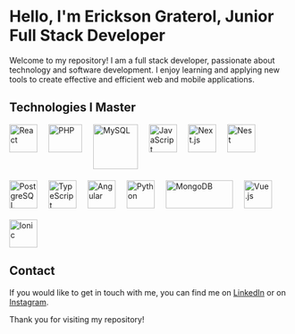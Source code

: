 # Hello, I'm Erickson Graterol, Junior Full Stack Developer

Welcome to my repository! I am a full stack developer, passionate about technology and software development. I enjoy learning and applying new tools to create effective and efficient web and mobile applications.

## Technologies I Master

<div style="display: flex; flex-wrap: wrap; gap: 20px;">
    <img src="https://upload.wikimedia.org/wikipedia/commons/a/a7/React-icon.svg" alt="React" width="50"> 
    <img src="https://upload.wikimedia.org/wikipedia/commons/2/27/PHP-logo.svg" alt="PHP" width="60" height="50"> 
    <img src="https://www.freepnglogos.com/uploads/logo-mysql-png/logo-mysql-mysql-logo-png-transparent-svg-vector-bie-supply-2.png" alt="MySQL" width="80"> 
    <img src="https://upload.wikimedia.org/wikipedia/commons/6/6a/JavaScript-logo.png" alt="JavaScript" width="50"> 
    <img src="https://upload.wikimedia.org/wikipedia/commons/8/8e/Nextjs-logo.svg" alt="Next.js" width="50"> 
    <img src="https://nestjs.com/img/logo.svg" alt="Nest" width="50" height="50"> 
    <img src="https://upload.wikimedia.org/wikipedia/commons/2/29/Postgresql_elephant.svg" alt="PostgreSQL" width="50"> 
    <img src="https://cdn.iconscout.com/icon/free/png-256/typescript-1174965.png" alt="TypeScript" width="50"> 
    <img src="https://upload.wikimedia.org/wikipedia/commons/c/cf/Angular_full_color_logo.svg" alt="Angular" width="50"> 
    <img src="https://upload.wikimedia.org/wikipedia/commons/c/c3/Python-logo-notext.svg" alt="Python" width="50"> 
    <img src="https://upload.wikimedia.org/wikipedia/commons/9/93/MongoDB_Logo.svg" alt="MongoDB" width="120" height="50"> 
    <img src="https://upload.wikimedia.org/wikipedia/commons/9/95/Vue.js_Logo_2.svg" alt="Vue.js" width="50"> 
    <img src="https://ionicacademy.com/wp-content/uploads/2020/02/ionic-Logo.svg" alt="Ionic" width="50"> 
</div>

## Contact

If you would like to get in touch with me, you can find me on [LinkedIn](ttps://www.linkedin.com/in/erickson-graterol-5370632a5) or on [Instagram](https://www.instagram.com/erick.gr17/).

Thank you for visiting my repository!
